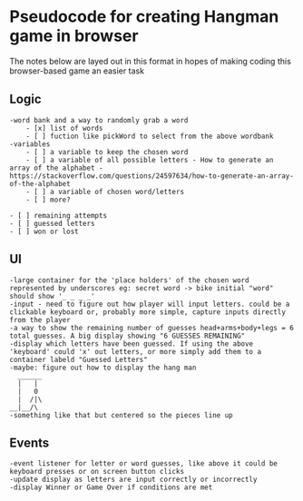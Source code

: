 # Pseudocode for creating Hangman game in browser

The notes below are layed out in this format in hopes of making coding this browser-based game an easier task

## Logic
    -word bank and a way to randomly grab a word
        - [x] list of words
        - [ ] fuction like pickWord to select from the above wordbank
    -variables
        - [ ] a variable to keep the chosen word
        - [ ] a variable of all possible letters - How to generate an array of the alphabet - https://stackoverflow.com/questions/24597634/how-to-generate-an-array-of-the-alphabet
        - [ ] a variable of chosen word/letters
        - [ ] more?
        
    - [ ] remaining attempts
    - [ ] guessed letters
    - [ ] won or lost
## UI
    -large container for the 'place holders' of the chosen word represented by underscores eg: secret word -> bike initial "word" should show '_ _ _ _'
    -input - need to figure out how player will input letters. could be a clickable keyboard or, probably more simple, capture inputs directly from the player
    -a way to show the remaining number of guesses head+arms+body+legs = 6 total guesses. A big display showing "6 GUESSES REMAINING" 
    -display which letters have been guessed. If using the above 'keyboard' could 'x' out letters, or more simply add them to a container labeld "Guessed Letters"
    -maybe: figure out how to display the hang man
      ______
      |   |
      |   0
      |  /|\
    __|__/\
    -something like that but centered so the pieces line up

## Events
    -event listener for letter or word guesses, like above it could be keyboard presses or on screen button clicks
    -update display as letters are input correctly or incorrectly
    -display Winner or Game Over if conditions are met